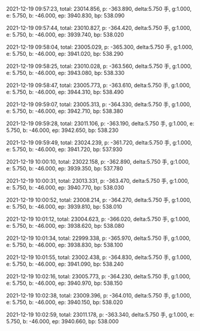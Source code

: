 2021-12-19 09:57:23, total: 23014.856, p: -363.890, delta:5.750 手, g:1.000, e: 5.750, b: -46.000, ep: 3940.830, bp: 538.090

2021-12-19 09:57:44, total: 23010.827, p: -364.420, delta:5.750 手, g:1.000, e: 5.750, b: -46.000, ep: 3939.740, bp: 538.020

2021-12-19 09:58:04, total: 23005.029, p: -365.300, delta:5.750 手, g:1.000, e: 5.750, b: -46.000, ep: 3941.020, bp: 538.290

2021-12-19 09:58:25, total: 23010.028, p: -363.560, delta:5.750 手, g:1.000, e: 5.750, b: -46.000, ep: 3943.080, bp: 538.330

2021-12-19 09:58:47, total: 23005.773, p: -363.610, delta:5.750 手, g:1.000, e: 5.750, b: -46.000, ep: 3944.310, bp: 538.490

2021-12-19 09:59:07, total: 23005.313, p: -364.330, delta:5.750 手, g:1.000, e: 5.750, b: -46.000, ep: 3942.710, bp: 538.380

2021-12-19 09:59:28, total: 23011.106, p: -363.190, delta:5.750 手, g:1.000, e: 5.750, b: -46.000, ep: 3942.650, bp: 538.230

2021-12-19 09:59:49, total: 23024.239, p: -361.720, delta:5.750 手, g:1.000, e: 5.750, b: -46.000, ep: 3941.720, bp: 537.930

2021-12-19 10:00:10, total: 23022.158, p: -362.890, delta:5.750 手, g:1.000, e: 5.750, b: -46.000, ep: 3939.350, bp: 537.780

2021-12-19 10:00:31, total: 23013.331, p: -363.470, delta:5.750 手, g:1.000, e: 5.750, b: -46.000, ep: 3940.770, bp: 538.030

2021-12-19 10:00:52, total: 23008.214, p: -364.270, delta:5.750 手, g:1.000, e: 5.750, b: -46.000, ep: 3939.810, bp: 538.010

2021-12-19 10:01:12, total: 23004.623, p: -366.020, delta:5.750 手, g:1.000, e: 5.750, b: -46.000, ep: 3938.620, bp: 538.080

2021-12-19 10:01:34, total: 22999.338, p: -365.970, delta:5.750 手, g:1.000, e: 5.750, b: -46.000, ep: 3938.830, bp: 538.100

2021-12-19 10:01:55, total: 23002.438, p: -364.830, delta:5.750 手, g:1.000, e: 5.750, b: -46.000, ep: 3941.090, bp: 538.240

2021-12-19 10:02:16, total: 23005.773, p: -364.230, delta:5.750 手, g:1.000, e: 5.750, b: -46.000, ep: 3940.970, bp: 538.150

2021-12-19 10:02:38, total: 23009.396, p: -364.010, delta:5.750 手, g:1.000, e: 5.750, b: -46.000, ep: 3940.150, bp: 538.020

2021-12-19 10:02:59, total: 23011.178, p: -363.340, delta:5.750 手, g:1.000, e: 5.750, b: -46.000, ep: 3940.660, bp: 538.000